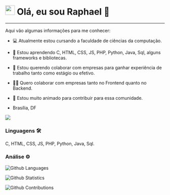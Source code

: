 




<h1><img src="https://emojis.slackmojis.com/emojis/images/1531849430/4246/blob-sunglasses.gif?1531849430" width="30"/> Olá, eu sou Raphael 👋 </h1> <hr>

Aqui vão algumas informações para me conhecer:

- 💻 Atualmente estou cursando a faculdade de ciências da computação.
- 🌱 Estou aprendendo C, HTML, CSS, JS, PHP, Python, Java, Sql, alguns frameworks e bibliotecas.
- 🔗 Estou querendo colaborar com empresas para ganhar experiência de trabalho tanto como estágio ou efetivo. 
- 👨‍💻 Quero colaborar com empresas tanto no Frontend quanto no Backend.
- 💬 Estou muito animado para contribuir para essa comunidade.

- Brasília, DF

![](http://estruyf-github.azurewebsites.net/api/VisitorHit?user=RaphaelLins6&repo=RaphaelLins6&countColorcountColor)

### Linguagens 🛠  
C, HTML, CSS, JS, PHP, Python, Java, Sql.

### Análise ⚙️

![Github Languages](https://github-readme-stats.vercel.app/api/top-langs/?username=RaphaelLins6&layout=compact&count_private=true)

![Github Statistics](https://github-readme-stats.vercel.app/api/?username=RaphaelLins6&count_private=true&show_icons=true)

![Github Contributions](https://github-readme-streak-stats.herokuapp.com/?user=RaphaelLins6&hide_border=true)
